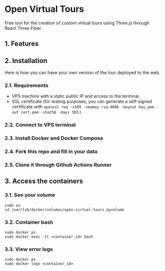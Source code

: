 # Open Virtual Tours
Free tool for the creation of custom virtual tours using Three.js through React Three Fiber.
## 1. Features
## 2. Installation
Here is how you can have your own version of the tour deployed to the web.
### 2.1. Requirements
- VPS machine with a static public IP and access to the terminal.
- SSL certificate (for testing purposes, you can generate a self-signed certificate with `openssl req -x509 -newkey rsa:4096 -keyout key.pem -out cert.pem -sha256 -days 365`.)
### 2.2. Connect to VPS terminal
### 2.3. Install Docker and Docker Compose
### 2.4. Fork this repo and fill in your data
### 2.5. Clone it through Github Actions Runner
## 3. Access the containers
### 3.1. See your volume
```
sudo su
cd /var/lib/docker/volumes/open-virtual-tours_myvolume
```
### 3.2. Container bash
```
sudo docker ps
sudo docker exec -it <container_id> bash
```
### 3.3. View error logs
```
sudo docker ps
sudo docker logs <container_id>
```
